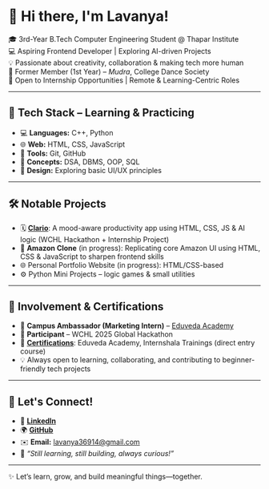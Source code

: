 # 👋 Hi there, I'm Lavanya!

🎓 3rd-Year B.Tech Computer Engineering Student @ Thapar Institute  
💻 Aspiring Frontend Developer | Exploring AI-driven Projects  
💡 Passionate about creativity, collaboration & making tech more human  
💃 Former Member (1st Year) – *Mudra*, College Dance Society  
🚀 Open to Internship Opportunities | Remote & Learning-Centric Roles  

---

## 🔧 Tech Stack – Learning & Practicing

- 💻 **Languages:** C++, Python  
- 🌐 **Web:** HTML, CSS, JavaScript  
- 🧰 **Tools:** Git, GitHub  
- 📘 **Concepts:** DSA, DBMS, OOP, SQL  
- 🎨 **Design:** Exploring basic UI/UX principles  

---

## 🛠 Notable Projects

- 🗓️ [**Clario**](https://github.com/lavu-create/clario): A mood-aware productivity app using HTML, CSS, JS & AI logic (WCHL Hackathon + Internship Project)  
- 🛒 **Amazon Clone** (in progress): Replicating core Amazon UI using HTML, CSS & JavaScript to sharpen frontend skills  
- 🌐 Personal Portfolio Website (in progress): HTML/CSS-based  
- ⚙️ Python Mini Projects – logic games & small utilities  

---

## 🏅 Involvement & Certifications

- 📣 **Campus Ambassador (Marketing Intern)** – [Eduveda Academy](https://eduveda.academy)  
- 🧩 **Participant** – WCHL 2025 Global Hackathon  
- 📜 [**Certifications**](https://github.com/lavu-create/Certifications-Achievements): Eduveda Academy, Internshala Trainings (direct entry course)  
- 💡 Always open to learning, collaborating, and contributing to beginner-friendly tech projects  

---

## 🤝 Let's Connect!

- 🔗 [**LinkedIn**](https://www.linkedin.com/in/lavanya14369)
- 🌍 [**GitHub**](https://github.com/lavu-create) 
- ✉️ **Email:** lavanya36914@gmail.com 
- 🌱 *“Still learning, still building, always curious!”*

---

✨ Let’s learn, grow, and build meaningful things—together.
